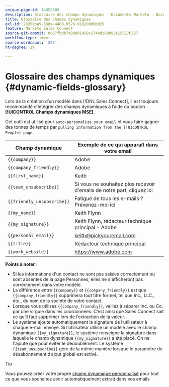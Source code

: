 ```yaml
---
unique-page-id: 14352509
description: Glossaire des champs dynamiques - Documents Marketo - Documentation du produit
title: Glossaire des champs dynamiques
exl-id: 28351ba9-53da-4408-9526-918200d9bd29
feature: Marketo Sales Connect
source-git-commit: 0d37fbdb7d08901458c1744dc68893e155176327
workflow-type: tm+mt
source-wordcount: '245'
ht-degree: 2%

---
```


# Glossaire des champs dynamiques {#dynamic-fields-glossary}

Lors de la création d’un modèle dans [!DNL Sales Connect], il est toujours recommandé d’intégrer des champs dynamiques à l’aide du bouton **[!UICONTROL Champs dynamiques MSE]**.

Cet outil est utilisé pour `auto-personalize your email` et vous faire gagner des tonnes de temps par `pulling information from the [!UICONTROL People] page`.

| Champ dynamique | Exemple de ce qui apparaît dans votre email |
|---|---|
| `{{company}}` | Adobe |
| `{{company_friendly}}` | Adobe |
| `{{first_name}}` | Keith |
| `{{team_unsubscribe}}` | Si vous ne souhaitez plus recevoir d&#39;emails de notre part, cliquez ici |
| `{{friendly_unsubscribe}}` | Fatigué de tous les e-mails ? Prévenez-moi ici |
| `{{my_name}}` | Keith Flynn |
| `{{my_signature}}` | Keith Flynn, rédacteur technique principal - Adobe |
| `{{personal_email}}` | keith@pickyouremail.com |
| `{{title}}` | Rédacteur technique principal |
| `{{work_website}}` | https://www.adobe.com |

**Points à noter** :

* Si les informations d&#39;un contact ne sont pas saisies correctement ou sont absentes de la page Personnes, elles ne s&#39;afficheront pas correctement dans votre modèle.
* La différence entre `{{company}}` et `{{company_friendly}}` est que `{{company_friendly}}` supprimera tout titre formel, tel que Inc., LLC., etc., du nom de la société de votre contact.
* Lorsque vous utilisez `{{company_friendly}}`, veillez à séparer Inc. ou Co. par une virgule dans les coordonnées. C’est ainsi que Sales Connect sait ce qu’il faut supprimer lors de l’extraction de la valeur.
* Le système ajoute automatiquement la signature de l’utilisateur à chaque e-mail envoyé. Si l’utilisateur utilise un modèle avec le champ dynamique `{{my_signature}}`, le système renseigne la signature dans laquelle le champ dynamique `{{my_signature}}` a été placé. On ne l&#39;ajoute que pour éviter le dédoublement. Le système `{{team_unsubscribe}}` gère de la même manière lorsque le paramètre de désabonnement d’ajout global est activé.

>[!TIP]
>
>Vous pouvez créer votre propre [champ dynamique personnalisé](/help/marketo/product-docs/marketo-sales-connect/templates/dynamic-fields/create-custom-dynamic-fields.md) pour tout ce que vous souhaitez avoir automatiquement extrait dans vos emails
